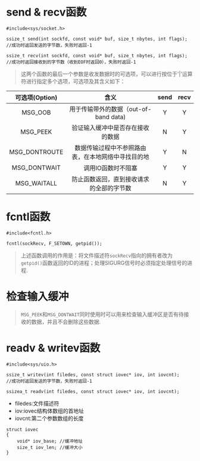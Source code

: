 # send & recv函数
```
#include<sys/socket.h>

ssize_t send(int sockfd, const void* buf, size_t nbytes, int flags);
//成功时返回发送的字节数，失败时返回-1

ssize_t recv(int sockfd, const void* buf, size_t nbytes, int flags);
//成功时返回接收到的字节数（收到EOF时返回0），失败时返回-1
```
> 这两个函数的最后一个参数是收发数据时的可选项，可以进行按位于'|'运算符进行指定多个选项，可选项及其含义如下：

 可选项(Option) | 含义    | send  | recv   
 :------:|:--------:|:-------:|:------:
 MSG_OOB|用于传输带外的数据（out-of-band data)|Y|Y
 MSG_PEEK|验证输入缓冲中是否存在接收的数据|N|Y
 MSG_DONTROUTE|数据传输过程中不参照路由表，在本地网络中寻找目的地|Y|N
 MSG_DONTWAIT|调用IO函数时不阻塞|Y|Y
 MSG_WAITALL|防止函数返回，直到接收请求的全部的字节数|N|Y

# fcntl函数
```
#include<fcntl.h>

fcntl(sockRecv, F_SETOWN, getpid());
```
> 上述函数调用的作用是：将文件描述符`sockRecv`指向的拥有者改为`getpid()`函数返回的ID的进程；处理SIGURG信号时必须指定处理信号的进程.

# 检查输入缓冲
> `MSG_PEEK`和`MSG_DONTWAIT`同时使用时可以用来检查输入缓冲区是否有待接收的数据，并且不会删除这些数据.

# readv & writev函数
```
#include<sys/uio.h>

ssize_t writev(int filedes, const struct iovec* iov, int iovcnt);
//成功时返回发送的字节数，失败时返回-1

ssizea_t readv(int filedes, const struct iovec* iov, int iovcnt);
```
- filedes:文件描述符
- iov:iovec结构体数组的首地址
- iovcnt:第二个参数数组的长度

```
struct iovec
{
    void* iov_base; //缓冲地址
    size_t iov_len; //缓冲大小
}
```